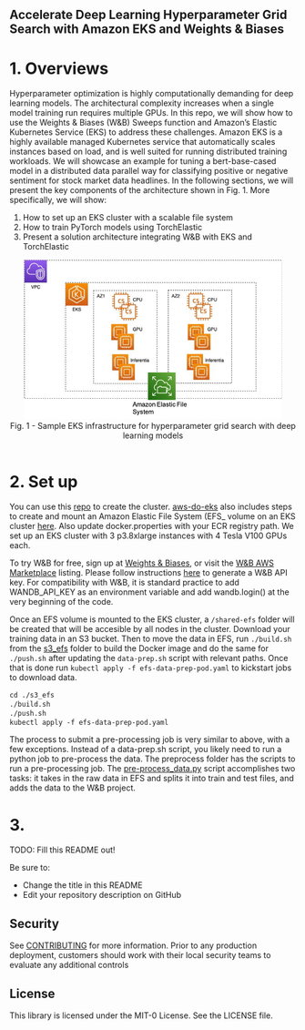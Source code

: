 ## Accelerate Deep Learning Hyperparameter Grid Search with Amazon EKS and Weights & Biases

# 1. Overviews
Hyperparameter optimization is highly computationally demanding for deep learning models. The architectural complexity increases when a single model training run requires multiple GPUs. In this repo, we will show how to use the Weights & Biases (W&B) Sweeps function and Amazon’s Elastic Kubernetes Service (EKS) to address these challenges. Amazon EKS is a highly available managed Kubernetes service that automatically scales instances based on load, and is well suited for running distributed training workloads. We will showcase an example for tuning a bert-base-cased model in a distributed data parallel way for classifying positive or negative sentiment for stock market data headlines. In the following sections, we will present the key components of the architecture shown in Fig. 1. More specifically, we will show:

1. How to set up an EKS cluster with a scalable file system
2. How to train PyTorch models using TorchElastic
3. Present a solution architecture integrating W&B with EKS and TorchElastic

<div align="center">
<img src="./Architecture.png" width="90%">
<br/>
Fig. 1 - Sample EKS infrastructure for hyperparameter grid search with deep learning models
</div>
<br/>

# 2. Set up 
You can use this [repo](https://github.com/aws-samples/aws-do-eks) to create the cluster. [aws-do-eks](https://github.com/aws-samples/aws-do-eks) also includes steps to create and mount an Amazon Elastic File System (EFS_ volume on an EKS cluster [here](https://github.com/aws-samples/aws-do-eks/tree/main/Container-Root/eks/deployment/csi/efs). Also update docker.properties with your ECR registry path. We set up an EKS cluster with 3 p3.8xlarge instances with 4 Tesla V100 GPUs each. 

To try W&B for free, sign up at [Weights & Biases](https://wandb.ai/site), or visit the [W&B AWS Marketplace](https://aws.amazon.com/marketplace/pp/prodview-guj5ftmaeszay) listing. Please follow instructions [here](https://docs.wandb.ai/quickstart) to generate a W&B API key. For compatibility with W&B, it is standard practice to add WANDB_API_KEY as an environment variable and add wandb.login() at the very beginning of the code.

Once an EFS volume is mounted to the EKS cluster, a `/shared-efs` folder will be created that will be accesible by all nodes in the cluster. Download your training data in an S3 bucket. Then to move the data in EFS, run `./build.sh` from the [s3_efs](https://github.com/aws-samples/aws-do-grid-search-wand-eks/tree/main/s3_efs) folder to build the Docker image and do the same for `./push.sh` after updating the `data-prep.sh` script with relevant paths. Once that is done run `kubectl apply -f efs-data-prep-pod.yaml` to kickstart jobs to download data.
  
```console
cd ./s3_efs
./build.sh
./push.sh
kubectl apply -f efs-data-prep-pod.yaml
```

The process to submit a pre-processing job is very similar to above, with a few exceptions. Instead of a data-prep.sh script, you likely need to run a python job to pre-process the data. The preprocess folder has the scripts to run a pre-processing job. The [pre-process_data.py](https://github.com/aws-samples/aws-do-grid-search-wand-eks/blob/main/preprocess/pre-process_data.py) script accomplishes two tasks: it takes in the raw data in EFS and splits it into train and test files, and adds the data to the W&B project.

# 3. 



TODO: Fill this README out!

Be sure to:

* Change the title in this README
* Edit your repository description on GitHub

## Security

See [CONTRIBUTING](CONTRIBUTING.md#security-issue-notifications) for more information. Prior to any production deployment, customers should work with their local security teams to evaluate any additional controls



## License

This library is licensed under the MIT-0 License. See the LICENSE file.

